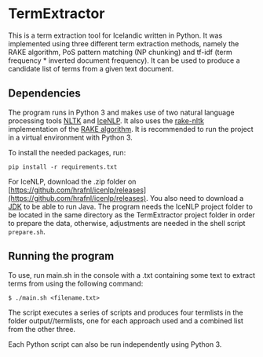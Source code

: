 # TermExtractor

This is a term extraction tool for Icelandic written in Python. It was implemented using three different term extraction methods, namely the RAKE algorithm, PoS pattern matching (NP chunking) and tf-idf (term frequency * inverted document frequency). It can be used to produce a candidate list of terms from a given text document.

## Dependencies
The program runs in Python 3 and makes use of two natural language processing tools [NLTK](http://www.nltk.org/) and [IceNLP](https://github.com/hrafnl/icenlp). It also uses the [rake-nltk](https://github.com/csurfer/rake-nltk) implementation of the [RAKE algorithm](https://www.researchgate.net/publication/227988510_Automatic_Keyword_Extraction_from_Individual_Documents). It is recommended to run the project in a virtual environment with Python 3.

To install the needed packages, run:

```pip install -r requirements.txt```

For IceNLP, download the .zip folder on [https://github.com/hrafnl/icenlp/releases](https://github.com/hrafnl/icenlp/releases). You also need to download a [JDK](https://www.oracle.com/technetwork/java/javase/downloads/index.html) to be able to run Java. The program needs the IceNLP project folder to be located in the same directory as the TermExtractor project folder in order to prepare the data, otherwise, adjustments are needed in the shell script ```prepare.sh```.


## Running the program
To use, run main.sh in the console with a .txt containing some text to extract terms from using the following command:

```$ ./main.sh <filename.txt>```

The script executes a series of scripts and produces four termlists in the folder output/<filename>/termlists, one for each approach used and a combined list from the other three.
  
Each Python script can also be run independently using Python 3.

